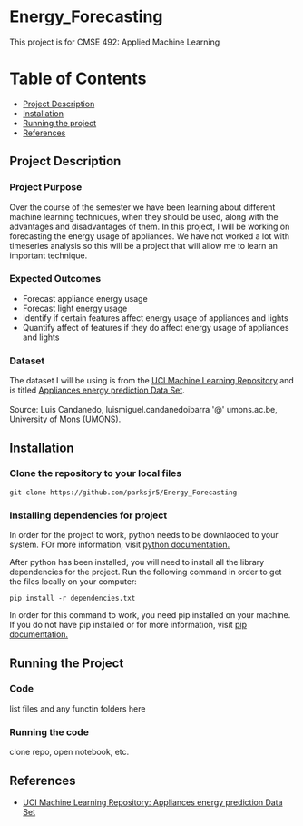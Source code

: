 # Energy_Forecasting
This project is for CMSE 492: Applied Machine Learning

# Table of Contents

- [Project Description](#project-description)
- [Installation](#installation)
- [Running the project](#running-the-project)
- [References](#references)

## Project Description

### Project Purpose
Over the course of the semester we have been learning about different machine learning techniques, when they should be used, along with the advantages and disadvantages of them. In this project, I will be working on forecasting the energy usage of appliances. We have not worked a lot with timeseries analysis so this will be a project that will allow me to learn an important technique.

### Expected Outcomes
- Forecast appliance energy usage
- Forecast light energy usage
- Identify if certain features affect energy usage of appliances and lights
- Quantify affect of features if they do affect energy usage of appliances and lights

### Dataset

The dataset I will be using is from the [UCI Machine Learning Repository](https://archive.ics.uci.edu/ml/index.php) and is titled [Appliances energy prediction Data Set](https://archive.ics.uci.edu/ml/datasets/Appliances+energy+prediction).<br/><br/>
Source: Luis Candanedo, luismiguel.candanedoibarra '@' umons.ac.be, University of Mons (UMONS).

## Installation

### Clone the repository to your local files

`git clone https://github.com/parksjr5/Energy_Forecasting`

### Installing dependencies for project

In order for the project to work, python needs to be downlaoded to your system. FOr more information, visit [python documentation.](https://www.python.org/downloads/)

After python has been installed, you will need to install all the library dependencies for the project. Run the following command in order to get the files locally on your computer:

`pip install -r dependencies.txt`

In order for this command to work, you need pip installed on your machine. If you do not have pip installed or for more information, visit [pip documentation.](https://pip.pypa.io/en/stable/installation/)

## Running the Project

### Code

list files and any functin folders here

### Running the code

clone repo, open notebook, etc.

## References
- [UCI Machine Learning Repository: Appliances energy prediction Data Set](https://archive.ics.uci.edu/ml/datasets/Appliances+energy+prediction)
